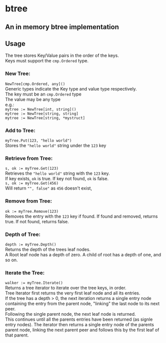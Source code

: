 # btree
## An in memory btree implementation

## Usage
The tree stores Key/Value pairs in the order of the keys.  
Keys must support the `cmp.Ordered` type.

### New Tree:  
`NewTree[cmp.Ordered, any]()`  
Generic types indicate the Key type and value type respectively.  
The key must be an `cmp.Ordered` type  
The value may be any type  
e.g.:  
`mytree := NewTree[int, string]()`  
`mytree := NewTree[string, string]`  
`mytree := NewTree[string, *mystruct]`  
  

### Add to Tree:
`myTree.Put(123, "hello world")`  
Stores the `"hello world"` string under the `123` key  

### Retrieve from Tree:
`s, ok := myTree.Get(123)`  
Retrieves the `"hello world"` string with the `123` key.  
If key exists, `ok` is true. If key not found, `ok` is false.  
`s, ok := myTree.Get(456)`  
Will return `"", false"` as `456` doesn't exist,  

### Remove from Tree:
`ok := myTree.Remove(123)`  
Removes the entry with the `123` key if found.
If found and removed, returns true.  If not found, returns false.  

### Depth of Tree:
`depth := myTree.Depth()`  
Returns the depth of the trees leaf nodes.  
A Root leaf node has a depth of zero.
A child of root has a depth of one, and so on.

### Iterate the Tree:
`walker := myTree.Iterate()`  
Returns a tree iterator to iterate over the tree keys, in order.    
Tree Iterator first returns the very first leaf node and all its entries.  
If the tree has a depth > 0, the next iteration returns a single entry node
containing the entry from the parent node, "linking" the last node to its next peer.  
Following the single parent node, the next leaf node is returned.  
This continues until all the parents entries have been returned (as signle entry nodes).
The iterator then returns a single entry node of the parents parent node,
linking the next parent peer and follows this by the first leaf of that parent.






